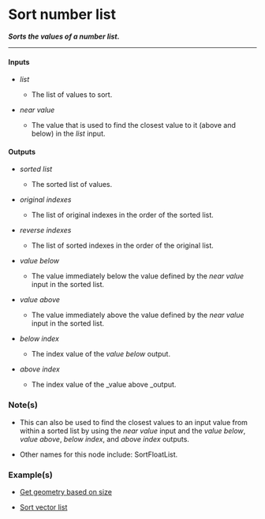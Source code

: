 # Sort number list

**_Sorts the values of a number list._**

---


#### Inputs

* _list_

  * The list of values to sort.

* _near value_

  * The value that is used to find the closest value to it (above and below) in the _list_ input.


#### Outputs

* _sorted list_

  * The sorted list of values.

* _original indexes_

  * The list of original indexes in the order of the sorted list.

* _reverse indexes_

  * The list of sorted indexes in the order of the original list.

* _value below_

  * The value immediately below the value defined by the _near value_ input in the sorted list.

* _value above_

  * The value immediately above the value defined by the _near value_ input in the sorted list.

* _below index_

  * The index value of the _value below_ output.

* _above index_

  * The index value of the _value above _output.


### Note(s)

* This can also be used to find the closest values to an input value from within a sorted list by using the _near value_ input and the _value below_, _value above_, _below index_, and _above index_ outputs.

* Other names for this node include: SortFloatList.


### Example(s)

* <a href="https://creator.trimble.com/graph?assetURI=whp:c4c3fa14-5ff0-45d2-872d-c1acfc8d9729&version=latest" target="_blank">Get geometry based on size</a>

* <a href="https://creator.trimble.com/graph?assetURI=whp:e48847b9-ef91-4c0c-8583-69961a23f647&version=latest" target="_blank">Sort vector list</a>
